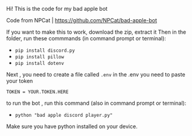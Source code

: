 Hi! This is the code for my bad apple bot


Code from NPCat |
https://github.com/NPCat/bad-apple-bot

If you want to make this to work, download the zip, extract it
Then in the folder, run these commmands (in command prompt or terminal):
- `pip install discord.py`
- `pip install pillow`
- `pip install dotenv`

Next , you need to create a file called `.env`
in the .env you need to paste your token 

```env
TOKEN = YOUR.TOKEN.HERE
```

to run the bot , run this command (also in command prompt or terminal):
- `python "bad apple discord player.py"`

Make sure you have python installed on your device.